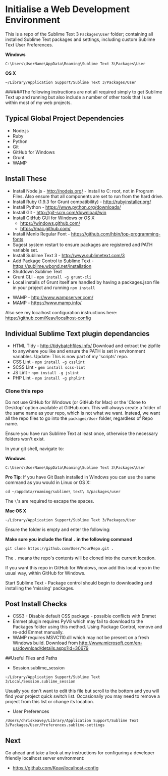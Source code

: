 Initialise a Web Development Environment
============
This is a repo of the Sublime Text 3 `Packages\User` folder; containing all installed Sublime Text packages and settings, including custom Sublime Text User Preferences.

**Windows**
```
C:\Users\UserName\AppData\Roaming\Sublime Text 3\Packages\User
```
**OS X**
```
~/Library/Application Support/Sublime Text 3/Packages/User
```

######The following instructions are not all required simply to get Sublime Text up and running but also include a number of other tools that I use within most of my web projects.

## Typical Global Project Dependencies

- Node.js
- Ruby
- Python
- Git
- GitHub for Windows
- Grunt
- WAMP

## Install These

- Install Node.js - http://nodejs.org/ - Install to C: root, not in Program Files. Also ensure that all components are set to run from the hard drive.
- Install Ruby (1.9.3 for Grunt compatibility) - http://rubyinstaller.org/
- Install Python - https://www.python.org/downloads/
- Install Git - http://git-scm.com/download/win
- Install GitHub GUI for Windows or OS X
  - https://windows.github.com/
  - https://mac.github.com/
- Install Menlo Regular Font - https://github.com/hbin/top-programming-fonts
- Sugest system restart to ensure packages are registered and PATH variable set.
- Install Sublime Text 3 - http://www.sublimetext.com/3
- Add Package Control to Sublime Text - https://sublime.wbond.net/installation
- Shutdown Sublime Text
- Grunt CLI - `npm install -g grunt-cli`
- Local installs of Grunt itself are handled by having a packages.json file in your project and running `npm install`
* WAMP - http://www.wampserver.com/
* MAMP - https://www.mamp.info/

Also see my localhost configuration instructions here: https://github.com/Keav/localhost-config

## Individual Sublime Text plugin dependancies

- HTML Tidy - http://tidybatchfiles.info/
  Download and extract the zipfile to anywhere you like and ensure the PATH is set in environment variables.
  Update: This is now part of my 'scripts' repo.
- CSS Lint - `npm install -g csslint`
- SCSS Lint - `gem install scss-lint`
- JS Lint - `npm install -g jslint`
- PHP Lint - `npm install -g phplint`

### Clone this repo
 
 Do not use GitHub for Windows (or GitHub for Mac) or the 'Clone to Desktop' option available at GitHub.com. This will always create a folder of the same name as your repo, which is not what we want. Instead, we want all the repo files to go into the `packages/User` folder, regardless of Repo name.
 
Ensure you have run Sublime Text at least once, otherwise the necessary folders won't exist.

In your git shell, navigate to:

**Windows**
```
C:\Users\UserName\AppData\Roaming\Sublime Text 3\Packages\User
```
**Pro Tip**: If you have Git Bash installed in Windows you can use the same command as you would in Linux or OS X:
```
cd ~/appdata/roaming/sublime\ text\ 3/packages/user
```
The `\`'s are required to escape the spaces.

**Mac OS X**
```
~/Library/Application Support/Sublime Text 3/Packages/User
```

Ensure the folder is empty and enter the following:

**Make sure you include the final `.` in the following command**
```
git clone https://github.com/User/YourRepo.git .
```

The `.` means the repo's contents will be cloned into the current location.

If you want this repo in GitHub for Windows, now add this local repo in the usual way, within GitHub for Windows.

Start Sublime Text - Package control should begin to downloading and installing the 'missing' packages.

## Post Install Checks

- CSS3 - Disable default CSS package - possible conflicts with Emmet
- Emmet plugin requires PyV8 which may fail to download to the Packages folder using this method. Using Package Control, remove and re-add Emmet manually.
- WAMP requires MSVC110.dll which may not be present on a fresh Windows build. Download from http://www.microsoft.com/en-us/download/details.aspx?id=30679

##Useful Files and Paths

* Session.sublime_session
```
~/Library/Application Support/Sublime Text 3/Local/Session.sublime_session
```
Usually you don't want to edit this file but scroll to the bottom and you will find your project quick switch list. Occasionally you may need to remove a project from this list or change its location.

* User Preferences
```
/Users/chriskeavey/Library/Application Support/Sublime Text 3/Packages/User/Preferences.sublime-settings
```

## Next

Go ahead and take a look at my instructions for configuring a developer friendly localhost server environment:
- https://github.com/Keav/localhost-config
